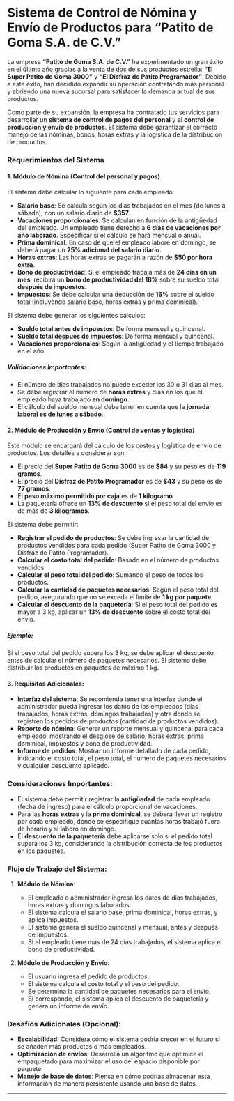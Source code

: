 # Sistema de Control de Nómina y Envío de Productos para “Patito de Goma S.A. de C.V.”

La empresa **“Patito de Goma S.A. de C.V.”** ha experimentado un gran éxito en el último año gracias a la venta de dos de sus productos estrella: **“El Super Patito de Goma 3000”** y **“El Disfraz de Patito Programador”**. Debido a este éxito, han decidido expandir su operación contratando más personal y abriendo una nueva sucursal para satisfacer la demanda actual de sus productos.

Como parte de su expansión, la empresa ha contratado tus servicios para desarrollar un **sistema de control de pagos del personal** y el **control de producción y envío de productos**. El sistema debe garantizar el correcto manejo de las nóminas, bonos, horas extras y la logística de la distribución de productos.

### Requerimientos del Sistema

#### 1. **Módulo de Nómina** (Control del personal y pagos)
El sistema debe calcular lo siguiente para cada empleado:

- **Salario base**: Se calcula según los días trabajados en el mes (de lunes a sábado), con un salario diario de **$357**.
- **Vacaciones proporcionales**: Se calculan en función de la antigüedad del empleado. Un empleado tiene derecho a **6 días de vacaciones por año laborado**. Especificar si el cálculo se hará mensual o anual.
- **Prima dominical**: En caso de que el empleado labore en domingo, se deberá pagar un **25% adicional del salario diario**.
- **Horas extras**: Las horas extras se pagarán a razón de **$50 por hora extra**.
- **Bono de productividad**: Si el empleado trabaja más de **24 días en un mes**, recibirá un **bono de productividad del 18%** sobre su sueldo total **después de impuestos**.
- **Impuestos**: Se debe calcular una deducción de **16%** sobre el sueldo total (incluyendo salario base, horas extras y prima dominical).

El sistema debe generar los siguientes cálculos:

- **Sueldo total antes de impuestos**: De forma mensual y quincenal.
- **Sueldo total después de impuestos**: De forma mensual y quincenal.
- **Vacaciones proporcionales**: Según la antigüedad y el tiempo trabajado en el año.

##### Validaciones Importantes:
- El número de días trabajados no puede exceder los 30 o 31 días al mes.
- Se debe registrar el número de **horas extras** y días en los que el empleado haya trabajado **en domingo**.
- El cálculo del sueldo mensual debe tener en cuenta que la **jornada laboral es de lunes a sábado**.

#### 2. **Módulo de Producción y Envío** (Control de ventas y logística)

Este módulo se encargará del cálculo de los costos y logística de envío de productos. Los detalles a considerar son:

- El precio del **Super Patito de Goma 3000** es de **$84** y su peso es de **119 gramos**.
- El precio del **Disfraz de Patito Programador** es de **$43** y su peso es de **77 gramos**.
- El **peso máximo permitido por caja** es de **1 kilogramo**.
- La paquetería ofrece un **13% de descuento** si el peso total del envío es de más de **3 kilogramos**.

El sistema debe permitir:

- **Registrar el pedido de productos**: Se debe ingresar la cantidad de productos vendidos para cada pedido (Super Patito de Goma 3000 y Disfraz de Patito Programador).
- **Calcular el costo total del pedido**: Basado en el número de productos vendidos.
- **Calcular el peso total del pedido**: Sumando el peso de todos los productos.
- **Calcular la cantidad de paquetes necesarios**: Según el peso total del pedido, asegurando que no se exceda el límite de **1 kg por paquete**.
- **Calcular el descuento de la paquetería**: Si el peso total del pedido es mayor a 3 kg, aplicar un **13% de descuento** sobre el costo total del envío.

##### Ejemplo:
Si el peso total del pedido supera los 3 kg, se debe aplicar el descuento antes de calcular el número de paquetes necesarios. El sistema debe distribuir los productos en paquetes de máximo 1 kg.

#### 3. **Requisitos Adicionales**:
- **Interfaz del sistema**: Se recomienda tener una interfaz donde el administrador pueda ingresar los datos de los empleados (días trabajados, horas extras, domingos trabajados) y otra donde se registren los pedidos de productos (cantidad de productos vendidos).
- **Reporte de nómina**: Generar un reporte mensual y quincenal para cada empleado, mostrando el desglose de salario, horas extras, prima dominical, impuestos y bono de productividad.
- **Informe de pedidos**: Mostrar un informe detallado de cada pedido, indicando el costo total, el peso total, el número de paquetes necesarios y cualquier descuento aplicado.

### Consideraciones Importantes:
- El sistema debe permitir registrar la **antigüedad** de cada empleado (fecha de ingreso) para el cálculo proporcional de vacaciones.
- Para las **horas extras** y la **prima dominical**, se deberá llevar un registro por cada empleado, donde se especifique cuántas horas trabajó fuera de horario y si laboró en domingo.
- El **descuento de la paquetería** debe aplicarse solo si el pedido total supera los 3 kg, considerando la distribución correcta de los productos en los paquetes.

### Flujo de Trabajo del Sistema:

1. **Módulo de Nómina**:
   - El empleado o administrador ingresa los datos de días trabajados, horas extras y domingos laborados.
   - El sistema calcula el salario base, prima dominical, horas extras, y aplica impuestos.
   - El sistema genera el sueldo quincenal y mensual, antes y después de impuestos.
   - Si el empleado tiene más de 24 días trabajados, el sistema aplica el bono de productividad.

2. **Módulo de Producción y Envío**:
   - El usuario ingresa el pedido de productos.
   - El sistema calcula el costo total y el peso del pedido.
   - Se determina la cantidad de paquetes necesarios para el envío.
   - Si corresponde, el sistema aplica el descuento de paquetería y genera un informe de envío.

### Desafíos Adicionales (Opcional):
- **Escalabilidad**: Considera cómo el sistema podría crecer en el futuro si se añaden más productos o más empleados.
- **Optimización de envíos**: Desarrolla un algoritmo que optimice el empaquetado para maximizar el uso del espacio disponible por paquete.
- **Manejo de base de datos**: Piensa en cómo podrías almacenar esta información de manera persistente usando una base de datos.

---
